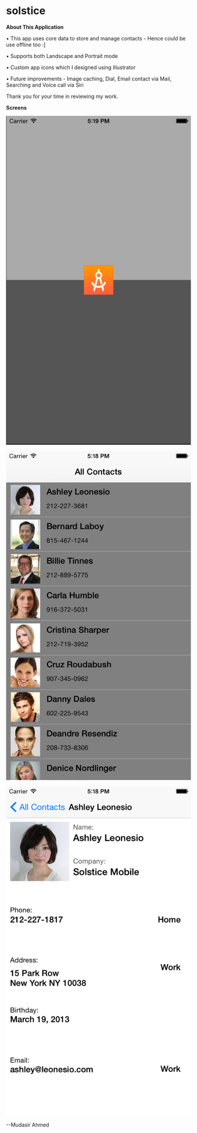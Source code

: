 # solstice
**About This Application**  


• This app uses core data to store and manage contacts - Hence could be use offline too :]

• Supports both Landscape and Portrait mode

• Custom app icons which I designed using Illustrator


• Future improvements - Image caching, Dial, Email contact via Mail, Searching and Voice call via Siri

Thank you for your time in reviewing my work.

**Screens**

![alt tag](https://github.com/imudasirahmed/solstice/blob/master/Screenshot_Launch.png)

![alt tag](https://github.com/imudasirahmed/solstice/blob/master/Screenshot_Contacts.png)

![alt tag](https://github.com/imudasirahmed/solstice/blob/master/Screenshot_Contact%20Details.png)

--Mudasir Ahmed
